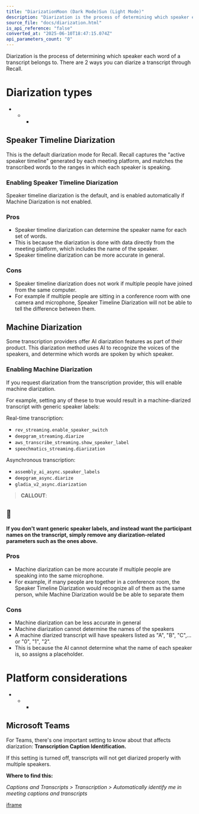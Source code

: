 ```yaml
---
title: "DiarizationMoon (Dark Mode)Sun (Light Mode)"
description: "Diarization is the process of determining which speaker each word of a transcript belongs to. There are 2 ways you can diarize a transcript through Recall. Diarization types Speaker Timeline Diarization This is the default diarization mode for Recall. Recall captures the \"active speaker timeline\" ge..."
source_file: "docs/diarization.html"
is_api_reference: "false"
converted_at: "2025-06-10T18:47:15.074Z"
api_parameters_count: "0"
---
```

Diarization is the process of determining which speaker each word of a transcript belongs to. There are 2 ways you can diarize a transcript through Recall.

# Diarization types

[](#diarization-types)
- * *

## Speaker Timeline Diarization

[](#speaker-timeline-diarization)

This is the default diarization mode for Recall. Recall captures the "active speaker timeline" generated by each meeting platform, and matches the transcribed words to the ranges in which each speaker is speaking.

### Enabling Speaker Timeline Diarization

[](#enabling-speaker-timeline-diarization)

Speaker timeline diarization is the default, and is enabled automatically if Machine Diarization is not enabled.

### Pros

[](#pros)
- Speaker timeline diarization can determine the speaker name for each set of words.
- This is because the diarization is done with data directly from the meeting platform, which includes the name of the speaker.
- Speaker timeline diarization can be more accurate in general.

### Cons

[](#cons)
- Speaker timeline diarization does not work if multiple people have joined from the same computer.
- For example if multiple people are sitting in a conference room with one camera and microphone, Speaker Timeline Diarization will not be able to tell the difference between them.

## Machine Diarization

[](#machine-diarization)

Some transcription providers offer AI diarization features as part of their product. This diarization method uses AI to recognize the voices of the speakers, and determine which words are spoken by which speaker.

### Enabling Machine Diarization

[](#enabling-machine-diarization)

If you request diarization from the transcription provider, this will enable machine diarization.

For example, setting any of these to true would result in a machine-diarized transcript with generic speaker labels:

Real-time transcription:
- `rev_streaming.enable­_speaker­_switch`
- `deepgram_streaming.diarize`
- `aws_transcribe_streaming.show_speaker_label`
- `speechmatics_streaming.diarization`

Asynchronous transcription:
- `assembly_ai_async.speaker_labels`
- `deepgram_async.diarize`
- `gladia_v2_async.diarization`

> **CALLOUT**:

## 📘

**If you don't want generic speaker labels, and instead want the participant names on the transcript, simply remove any diarization-related parameters such as the ones above.**

### Pros

[](#pros-1)
- Machine diarization can be more accurate if multiple people are speaking into the same microphone.
- For example, if many people are together in a conference room, the Speaker Timeline Diarization would recognize all of them as the same person, while Machine Diarization would be be able to separate them

### Cons

[](#cons-1)
- Machine diarization can be less accurate in general
- Machine diarization cannot determine the names of the speakers
- A machine diarized transcript will have speakers listed as "A", "B", "C",... or "0", "1", "2".
- This is because the AI cannot determine what the name of each speaker is, so assigns a placeholder.

# Platform considerations

[](#platform-considerations)
- * *

## Microsoft Teams

[](#microsoft-teams)

For Teams, there's one important setting to know about that affects diarization: **Transcription Caption Identification.**

If this setting is turned off, transcripts will not get diarized properly with multiple speakers.

**Where to find this:**

*Captions and Transcripts > Transcription > Automatically identify me in meeting captions and transcripts*

<a target="\_self" href="https://www.loom.com/embed/ffaf35d666164cc59d96704234043f7a?sid=701cb0f2-6f3f-403b-b04b-404d66918f84" title="loom.com">iframe</a>
